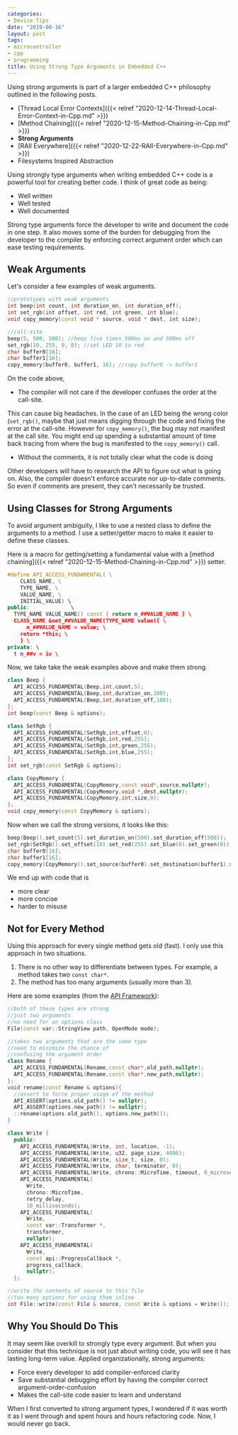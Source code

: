 ```yaml
---
categories:
- Device Tips
date: "2019-08-16"
layout: post
tags:
- microcontroller
- cpp
- programming
title: Using Strong Type Arguments in Embedded C++
---
```


Using strong arguments is part of a larger embedded C++ philosophy outlined in the following posts.

- [Thread Local Error Contexts]({{< relref "2020-12-14-Thread-Local-Error-Context-in-Cpp.md" >}})
- [Method Chaining]({{< relref "2020-12-15-Method-Chaining-in-Cpp.md" >}})
- **Strong Arguments**
- [RAII Everywhere]({{< relref "2020-12-22-RAII-Everywhere-in-Cpp.md" >}})
- Filesystems Inspired Abstraction

Using strongly type arguments when writing embedded C++ code is a powerful tool for creating better code. I think of great code as being:

- Well written
- Well tested
- Well documented

Strong type arguments force the developer to write and document the code in one step. It also moves some of the burden for debugging from the developer to the compiler by enforcing correct argument order which can ease testing requirements.

## Weak Arguments

Let's consider a few examples of weak arguments.

```c++
//prototypes with weak arguments
int beep(int count, int duration_on, int duration_off);
int set_rgb(int offset, int red, int green, int blue);
void copy_memory(const void * source, void * dest, int size);

//call-site
beep(5, 500, 500); //beep five times 500ms on and 500ms off
set_rgb(10, 255, 0, 0); //set LED 10 to red
char buffer0[16];
char buffer1[16];
copy_memory(buffer0, buffer1, 16); //copy buffer0 -> buffer1
```

On the code above, 

- The compiler will not care if the developer confuses the order at the call-site.

This can cause big headaches. In the case of an LED being the wrong color (`set_rgb()`, maybe that just means digging through the code and fixing the error at the call-site. However for `copy_memory()`, the bug may not manifest at the call site. You might end up spending a substantial amount of time back tracing from where the bug is manifested to the `copy_memory()` call.

- Without the comments, it is not totally clear what the code is doing

Other developers will have to research the API to figure out what is going on. Also, the compiler doesn't enforce accurate nor up-to-date comments. So even if comments are present, they can't necessarily be trusted.

## Using Classes for Strong Arguments

To avoid argument ambiguity, I like to use a nested class to define the arguments to a method. I use a setter/getter macro to make it easier to define these classes.

Here is a macro for getting/setting a fundamental value with a [method chaining]({{< relref "2020-12-15-Method-Chaining-in-Cpp.md" >}}) setter.

```c++
#define API_ACCESS_FUNDAMENTAL( \
    CLASS_NAME, \
    TYPE_NAME, \
    VALUE_NAME, \
    INITIAL_VALUE) \                                    
public:             \                                                           
  TYPE_NAME VALUE_NAME() const { return m_##VALUE_NAME } \
  CLASS_NAME &set_##VALUE_NAME(TYPE_NAME value){ \
      m_##VALUE_NAME = value; \
    return *this; \
    } \                                                          
private: \                                                          
  t m_##v = iv \
```

Now, we take take the weak examples above and make them strong.

```c++
class Beep {
  API_ACCESS_FUNDAMENTAL(Beep,int,count,5);
  API_ACCESS_FUNDAMENTAL(Beep,int,duration_on,100);
  API_ACCESS_FUNDAMENTAL(Beep,int,duration_off,100);
};
int beep(const Beep & options);

class SetRgb {
  API_ACCESS_FUNDAMENTAL(SetRgb,int,offset,0);
  API_ACCESS_FUNDAMENTAL(SetRgb,int,red,255);
  API_ACCESS_FUNDAMENTAL(SetRgb,int,green,255);
  API_ACCESS_FUNDAMENTAL(SetRgb,int,blue,255);
};
int set_rgb(const SetRgb & options);

class CopyMemory {
  API_ACCESS_FUNDAMENTAL(CopyMemory,const void*,source,nullptr);
  API_ACCESS_FUNDAMENTAL(CopyMemory,void *,dest,nullptr);
  API_ACCESS_FUNDAMENTAL(CopyMemory,int,size,0);
};
void copy_memory(const CopyMemory & options);
```

Now when we call the strong versions, it looks like this:

```c++
beep(Beep().set_count(5).set_duration_on(500).set_duration_off(500));
set_rgb(SetRgb().set_offset(10).set_red(255).set_blue(0).set_green(0));
char buffer0[16];
char buffer1[16];
copy_memory(CopyMemory().set_source(buffer0).set_destination(buffer1).set_size(16));
```

We end up with code that is

- more clear
- more concise
- harder to misuse

## Not for Every Method

Using this approach for every single method gets old (fast). I only use this approach in two situations.

1. There is no other way to differentiate between types. For example, a method takes two `const char*`.
2. The method has too many arguments (usually more than 3).

Here are some examples (from the [API Framework](https://github.com/StratifyLabs/API)):

```c++
//both of these types are strong
//just two arguments
//no need for an options class
File(const var::StringView path, OpenMode mode);

//takes two arguments that are the same type
//need to minimize the chance of
//confusing the argument order
class Rename {
  API_ACCESS_FUNDAMENTAL(Rename,const char*,old_path,nullptr);
  API_ACCESS_FUNDAMENTAL(Rename,const char*,new_path,nullptr);
};
void rename(const Rename & options){
  //assert to force proper usage of the method
  API_ASSERT(options.old_path() != nullptr);
  API_ASSERT(options.new_path() != nullptr);
  ::rename(options.old_path(), options.new_path());
}

class Write {
  public:
    API_ACCESS_FUNDAMENTAL(Write, int, location, -1);
    API_ACCESS_FUNDAMENTAL(Write, u32, page_size, 4096);
    API_ACCESS_FUNDAMENTAL(Write, size_t, size, 0);
    API_ACCESS_FUNDAMENTAL(Write, char, terminator, 0);
    API_ACCESS_FUNDAMENTAL(Write, chrono::MicroTime, timeout, 0_microseconds);
    API_ACCESS_FUNDAMENTAL(
      Write,
      chrono::MicroTime,
      retry_delay,
      10_milliseconds);
    API_ACCESS_FUNDAMENTAL(
      Write,
      const var::Transformer *,
      transformer,
      nullptr);
    API_ACCESS_FUNDAMENTAL(
      Write,
      const api::ProgressCallback *,
      progress_callback,
      nullptr);
  };

//write the contents of source to this file
//too many options for using them inline
int File::write(const File & source, const Write & options = Write());
```

## Why You Should Do This

It may seem like overkill to strongly type every argument. But when you consider
that this technique is not just about writing code, you will see it has lasting long-term value. Applied organizationally, strong arguments:

- Force every developer to add compiler-enforced clarity
- Save substantial debugging effort by having the compiler correct argument-order-confusion
- Makes the call-site code easier to learn and understand

When I first converted to strong argument types, I wondered if it was worth it as I went through and spent hours and hours refactoring code. Now, I would never go back.

